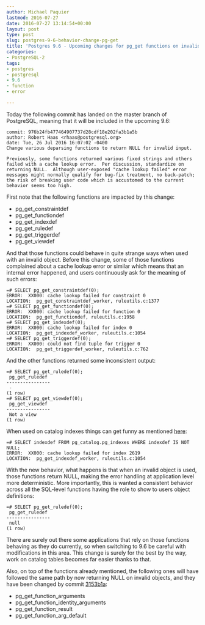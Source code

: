 ```yaml
---
author: Michael Paquier
lastmod: 2016-07-27
date: 2016-07-27 13:14:54+00:00
layout: post
type: post
slug: postgres-9-6-behavior-change-pg-get
title: 'Postgres 9.6 - Upcoming changes for pg_get functions on invalid objects'
categories:
- PostgreSQL-2
tags:
- postgres
- postgresql
- 9.6
- function
- error

---
```


Today the following commit has landed on the master branch of PostgreSQL,
meaning that it will be included in the upcoming 9.6:

    commit: 976b24fb477464907737d28cdf18e202fa3b1a5b
    author: Robert Haas <rhaas@postgresql.org>
    date: Tue, 26 Jul 2016 16:07:02 -0400
    Change various deparsing functions to return NULL for invalid input.

    Previously, some functions returned various fixed strings and others
    failed with a cache lookup error.  Per discussion, standardize on
    returning NULL.  Although user-exposed "cache lookup failed" error
    messages might normally qualify for bug-fix treatment, no back-patch;
    the risk of breaking user code which is accustomed to the current
    behavior seems too high.

First note that the following functions are impacted by this change:

  * pg\_get\_constraintdef
  * pg\_get\_functiondef
  * pg\_get\_indexdef
  * pg\_get\_ruledef
  * pg\_get\_triggerdef
  * pg\_get\_viewdef

And that those functions could behave in quite strange ways when used with
an invalid object. Before this change, some of those functions complained
about a cache lookup error or similar which means that an internal error
happened, and users continuously ask for the meaning of such errors:

    =# SELECT pg_get_constraintdef(0);
    ERROR:  XX000: cache lookup failed for constraint 0
    LOCATION:  pg_get_constraintdef_worker, ruleutils.c:1377
    =# SELECT pg_get_functiondef(0);
    ERROR:  XX000: cache lookup failed for function 0
    LOCATION:  pg_get_functiondef, ruleutils.c:1958
    =# SELECT pg_get_indexdef(0);
    ERROR:  XX000: cache lookup failed for index 0
    LOCATION:  pg_get_indexdef_worker, ruleutils.c:1054
    =# SELECT pg_get_triggerdef(0);
    ERROR:  XX000: could not find tuple for trigger 0
    LOCATION:  pg_get_triggerdef_worker, ruleutils.c:762

And the other functions returned some inconsistent output:

    =# SELECT pg_get_ruledef(0);
     pg_get_ruledef
    ----------------
     -
    (1 row)
    =# SELECT pg_get_viewdef(0);
     pg_get_viewdef
    ----------------
     Not a view
    (1 row)

When used on catalog indexes things can get funny as mentioned
[here](https://www.postgresql.org/message-id/CAB7nPqThJsGnH2JNyHPZmXFk8a26RhqRhR7in0zCpT%2BOttfzEw%40mail.gmail.com):

    =# SELECT indexdef FROM pg_catalog.pg_indexes WHERE indexdef IS NOT NULL;
    ERROR:  XX000: cache lookup failed for index 2619
    LOCATION:  pg_get_indexdef_worker, ruleutils.c:1054

With the new behavior, what happens is that when an invalid object is
used, those functions return NULL, making the error handling at application
level more deterministic. More importantly, this is wanted a consistent
behavior across all the SQL-level functions having the role to show
to users object definitions:

    =# SELECT pg_get_ruledef(0);
     pg_get_ruledef
    ----------------
     null
    (1 row)

There are surely out there some applications that rely on those functions
behaving as they do currently, so when switching to 9.6 be careful with
modifications in this area. This change is surely for the best by the way,
work on catalog tables becomes far easier thanks to that.

Also, on top of the functions already mentioned, the following ones will
have followed the same path by now returning NULL on invalid objects, and
they have been changed by commit
[3153b1a](https://git.postgresql.org/pg/commitdiff/3153b1a52f8f2d1efe67306257aec15aaaf9e94c):

  * pg\_get\_function\_arguments
  * pg\_get\_function\_identity\_arguments
  * pg\_get\_function\_result
  * pg\_get\_function\_arg\_default
